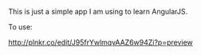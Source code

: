 This is just a simple app I am using to learn AngularJS.

To use:
    
http://plnkr.co/edit/J95frYwlmqvAAZ6w94Zi?p=preview
